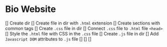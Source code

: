 # Bio Website

[] Create dir
[] Create file in dir with `.html` extension
[] Create sections with common tags
[] Create `.css` file in dir
[] Connect `.css` file to `.html` file `<head>`
[] Style the `.html` file with CSS in the `.css` file
[] Create `.js` file in dir
[] Add `Javascript DOM` attributes to `.js` file
[] 
[] 
[] 
